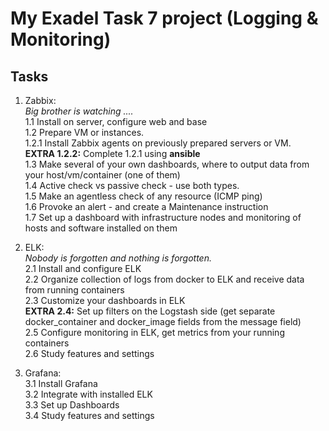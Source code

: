 My Exadel Task 7 project (Logging & Monitoring)
======================================================

Tasks
---------------

1. Zabbix:  
   *Big brother is watching  ....*  
   1.1 Install on server, configure web and base  
   1.2 Prepare VM or instances.  
   1.2.1 Install Zabbix agents on previously prepared servers or VM.  
   **EXTRA 1.2.2:** Complete 1.2.1 using **ansible**  
   1.3 Make several of your own dashboards, where to output data from your host/vm/container (one of them)  
   1.4 Active check vs passive check - use both types.  
   1.5 Make an agentless check of any resource (ICMP ping)  
   1.6 Provoke an alert - and create a Maintenance instruction  
   1.7 Set up a dashboard with infrastructure nodes and monitoring of hosts and software installed on them  


2. ELK:  
   *Nobody is forgotten and nothing is forgotten.*  
   2.1 Install and configure ELK  
   2.2 Organize collection of logs from docker to ELK and receive data from running containers  
   2.3 Customize your dashboards in ELK  
   **EXTRA 2.4:** Set up filters on the Logstash side (get separate docker_container and docker_image fields from the message field)  
   2.5 Configure monitoring in ELK, get metrics from your running containers  
   2.6 Study features and settings  


3. Grafana:  
   3.1 Install Grafana  
   3.2 Integrate with installed ELK  
   3.3 Set up Dashboards  
   3.4 Study features and settings  
